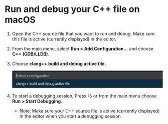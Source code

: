 # Run and debug your C++ file on macOS

1. Open the C++ source file that you want to run and debug. Make sure this file is active (currently displayed) in the editor.

2. From the main menu, select **Run > Add Configuration...** and choose **C++ (GDB/LLDB)**.

3. Choose **clang++ build and debug active file.**

    ![Dropdown showing C++ debug configurations for Clang on macOS](clang-build-and-debug-active-file.png)

4. To start a debugging session, Press `F5` or from the main menu choose **Run > Start Debugging**.

    - Note: Make sure your C++ source file is active (currently displayed) in the editor when you start a debugging session.